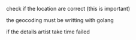 check if the location are correct (this is important)

the geocoding must be writting with golang

if the details artist take time failed